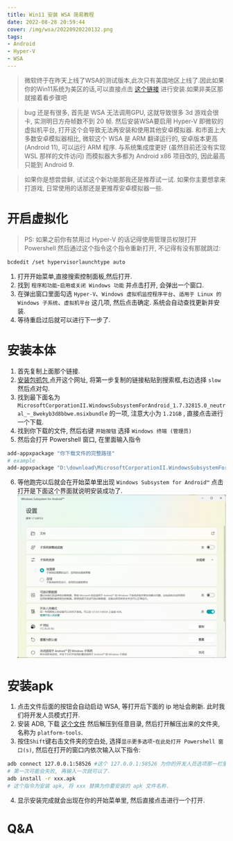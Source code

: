 ```yaml
---
title: Win11 安装 WSA 简易教程
date: 2022-08-28 20:59:44
cover: /img/wsa/20220920220132.png
tags:
- Android
- Hyper-V
- WSA
---
```

> 微软终于在昨天上线了WSA的测试版本,此次只有美国地区上线了.因此如果你的Win11系统为美区的话,可以直接点击 [这个链接](https://www.microsoft.com/store/productId/9P3395VX91NR "这个链接") 进行安装.如果非美区那就接着看步骤吧

> bug 还是有很多, 首先是 WSA 无法调用GPU, 这就导致很多 3d 游戏会很卡, 实测明日方舟帧数不到 20 帧. 然后安装WSA要启用 Hyper-V 即微软的虚拟机平台, 打开这个会导致无法再安装和使用其他安卓模拟器. 和市面上大多数安卓模拟器相比, 微软这个 WSA 是 ARM 翻译运行的, 安卓版本更高 (Android 11), 可以运行 ARM 程序. 与系统集成度更好 (虽然目前还没有实现 WSL 那样的文件访问) 而模拟器大多都为 Android x86 项目改的, 因此最高只能到 Android 9.

> 如果你是想尝尝鲜, 试试这个新功能那我还是推荐试一试. 如果你主要想拿来打游戏, 日常使用的话那还是更推荐安卓模拟器一些.

# 开启虚拟化

> PS: 如果之前你有禁用过 Hyper-V 的话记得使用管理员权限打开 Powershell 然后通过这个指令这个指令重新打开, 不记得有没有那就跳过:
```bash
bcdedit /set hypervisorlaunchtype auto
```

1. 打开开始菜单,直接搜索控制面板,然后打开.
2. 找到 `程序和功能`-`启用或关闭 Windows 功能` 并点击打开, 会弹出一个窗口.
3. 在弹出窗口里面勾选 `Hyper-V`、`Windows 虚拟机监控程序平台`、`适用于 Linux 的 Windows 子系统`、`虚拟机平台` 这几项, 然后点击确定. 系统会自动查找更新并安装.
4. 等待重启过后就可以进行下一步了.

# 安装本体

1. 首先复制上面那个链接.
2. [安装包抓包](https://store.rg-adguard.net/ "安装包抓包"),点开这个网址, 将第一步复制的链接粘贴到搜索框,右边选择 `slow` 然后点对勾.
3. 找到最下面名为 `MicrosoftCorporationII.WindowsSubsystemForAndroid_1.7.32815.0_neutral_~_8wekyb3d8bbwe.msixbundle` 的一项, 注意大小为 `1.21GB` , 直接点击进行一个下载.
4. 找到你下载的文件, 然后右键 `开始按钮` 选择 `Windows 终端 (管理员)`
5. 然后会打开 Powershell 窗口, 在里面输入指令
```bash
add-appxpackage "你下载文件的完整路径" 
# example
add-appxpackage "D:\download\MicrosoftCorporationII.WindowsSubsystemForAndroid_1.7.32815.0_neutral_~_8wekyb3d8bbwe.msixbundle"
```
6. 等他跑完以后就会在开始菜单里出现 `Windows Subsystem for Android™` 点击打开是下面这个界面就说明安装成功了.
![](/img/wsa/20220920220234.png)  

# 安装apk
1. 点击文件后面的按钮会自动启动 WSA, 等打开后下面的 ip 地址会刷新. 此时我们将开发人员模式打开.
2. 安装 ADB, 下载 [这个文件](https://nas.axro.top/index.php/s/frYxCHg7FfabNEY "这个文件") 然后解压到任意目录, 然后打开解压出来的文件夹, 名称为 `platform-tools`.
3. 按住`Shift`键右击文件夹的空白处, 选择`显示更多选项`-`在此处打开 Powershell 窗口(s)`, 然后在打开的窗口内依次输入以下指令:
```bash
adb connect 127.0.0.1:58526 #这个 127.0.0.1:58526 为你的开发人员选项那一栏里显示的地址.
# 第一次可能会失败, 再输入一次就可以了.
adb install -r xxx.apk
# 这个指令为安装 apk, 将 xxx 替换为你要安装的 apk 文件名称.
```
4. 显示安装完成就会出现在你的开始菜单里, 然后直接点击进行一个打开. 

# Q&A